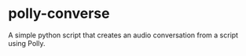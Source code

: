 # polly-converse
A simple python script that creates an audio conversation from a script using Polly.
